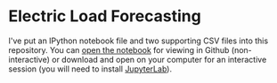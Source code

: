 # Electric Load Forecasting

I've put an IPython notebook file and two supporting CSV files into this repository.  You can [open the notebook](https://github.com/khslmr/electric-load-forecasting/blob/master/electric_demand_forecast_with_SMGP.ipynb) for viewing in Github (non-interactive) or download and open on your computer for an interactive session (you will need to install [JupyterLab](https://jupyter.org/install)).

